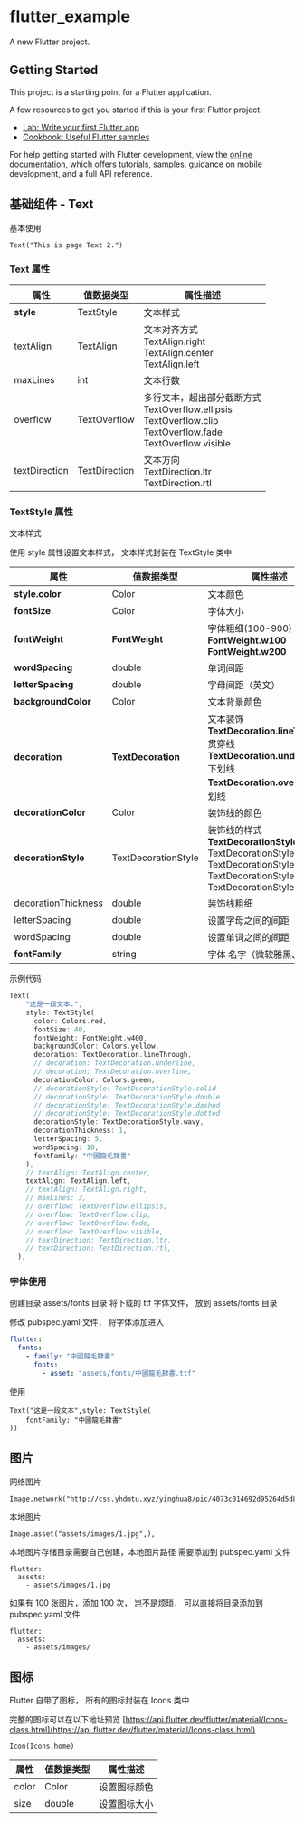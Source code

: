 # flutter_example

A new Flutter project.

## Getting Started

This project is a starting point for a Flutter application.

A few resources to get you started if this is your first Flutter project:

- [Lab: Write your first Flutter app](https://docs.flutter.dev/get-started/codelab)
- [Cookbook: Useful Flutter samples](https://docs.flutter.dev/cookbook)

For help getting started with Flutter development, view the
[online documentation](https://docs.flutter.dev/), which offers tutorials,
samples, guidance on mobile development, and a full API reference.

## 基础组件 - Text


基本使用

```
Text("This is page Text 2.")
```

### Text 属性


| 属性          | 值数据类型    | 属性描述                                                     |
| ------------- | ------------- | ------------------------------------------------------------ |
| **style**     | TextStyle     | 文本样式                                                     |
| textAlign     | TextAlign     | 文本对齐方式<br>TextAlign.right<br/>TextAlign.center<br/>TextAlign.left |
| maxLines      | int           | 文本行数                                                     |
| overflow      | TextOverflow  | 多行文本，超出部分截断方式<br>TextOverflow.ellipsis<br/>TextOverflow.clip<br/>TextOverflow.fade<br/>TextOverflow.visible |
| textDirection | TextDirection | 文本方向<br>TextDirection.ltr<br/>TextDirection.rtl          |



### TextStyle 属性


文本样式

使用 style 属性设置文本样式， 文本样式封装在 TextStyle 类中

| 属性                | 值数据类型          | 属性描述                                                     |
| ------------------- | ------------------- | ------------------------------------------------------------ |
| **style.color**     | Color               | 文本颜色                                                     |
| **fontSize**        | Color               | 字体大小                                                     |
| **fontWeight**      | **FontWeight**      | 字体粗细(100-900)<br>**FontWeight.w100**<br>**FontWeight.w200**<br/> |
| **wordSpacing**     | double              | 单词间距                                                     |
| **letterSpacing**   | double              | 字母间距（英文）                                             |
| **backgroundColor** | Color               | 文本背景颜色                                                 |
| **decoration**      | **TextDecoration**  | 文本装饰<br>**TextDecoration.lineThrough** 贯穿线<br/>**TextDecoration.underline** 下划线<br>**TextDecoration.overline** 上划线 |
| **decorationColor** | Color               | 装饰线的颜色                                                 |
| **decorationStyle** | TextDecorationStyle | 装饰线的样式<br/>**TextDecorationStyle.solid**<br/>TextDecorationStyle.double<br/>TextDecorationStyle.dashed<br/>TextDecorationStyle.dotted<br/>TextDecorationStyle.wavy |
| decorationThickness | double              | 装饰线粗细                                                   |
| letterSpacing       | double              | 设置字母之间的间距                                           |
| wordSpacing         | double              | 设置单词之间的间距                                           |
| **fontFamily**      | string              | 字体 名字（微软雅黑、宋体）                                  |



示例代码

```dart
Text(
    "这是一段文本.",
    style: TextStyle(
      color: Colors.red,
      fontSize: 40,
      fontWeight: FontWeight.w400,
      backgroundColor: Colors.yellow,
      decoration: TextDecoration.lineThrough,
      // decoration: TextDecoration.underline,
      // decoration: TextDecoration.overline,
      decorationColor: Colors.green,
      // decorationStyle: TextDecorationStyle.solid
      // decorationStyle: TextDecorationStyle.double
      // decorationStyle: TextDecorationStyle.dashed
      // decorationStyle: TextDecorationStyle.dotted
      decorationStyle: TextDecorationStyle.wavy,
      decorationThickness: 1,
      letterSpacing: 5,
      wordSpacing: 10,
      fontFamily: "中國龍毛隸書"
    ),
    // textAlign: TextAlign.center,
    textAlign: TextAlign.left,
    // textAlign: TextAlign.right,
    // maxLines: 3,
    // overflow: TextOverflow.ellipsis,
    // overflow: TextOverflow.clip,
    // overflow: TextOverflow.fade,
    // overflow: TextOverflow.visible,
    // textDirection: TextDirection.ltr,
    // textDirection: TextDirection.rtl,
  ),
```

### 字体使用


创建目录 assets/fonts 目录
将下载的 ttf 字体文件， 放到 assets/fonts 目录

修改 pubspec.yaml 文件， 将字体添加进入

```yaml
flutter:
  fonts:
    - family: "中國龍毛隸書"
      fonts:
        - asset: "assets/fonts/中國龍毛隸書.ttf"
```

使用

````
Text("这是一段文本",style: TextStyle(
    fontFamily: "中國龍毛隸書"
))
````

## 图片

网络图片

````
Image.network("http://css.yhdmtu.xyz/yinghua8/pic/4073c014692d95264d5d869b887ec38d.jpg",)
````

本地图片

````
Image.asset("assets/images/1.jpg",),
````

本地图片存储目录需要自己创建，本地图片路径 需要添加到 pubspec.yaml 文件

````
flutter:
  assets:
    - assets/images/1.jpg
````

如果有 100 张图片，添加 100 次， 岂不是烦琐， 可以直接将目录添加到 pubspec.yaml 文件


````
flutter:
  assets:
    - assets/images/
````

## 图标

Flutter 自带了图标， 所有的图标封装在 Icons 类中

完整的图标可以在以下地址预览 [https://api.flutter.dev/flutter/material/Icons-class.html](https://api.flutter.dev/flutter/material/Icons-class.html)

````
Icon(Icons.home)
````

| 属性  | 值数据类型 | 属性描述     |
| ----- | ---------- | ------------ |
| color | Color      | 设置图标颜色 |
| size  | double     | 设置图标大小 |
